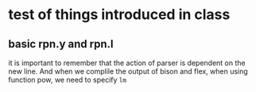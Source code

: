 # test of things introduced in class

## basic rpn.y and rpn.l

it is important to remember that the action of parser is dependent on the new line. And when we complile the output of bison and flex, when using function pow, we need to specify ```lm```

### 

